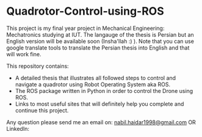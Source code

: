 # Quadrotor-Control-using-ROS

This project is my final year project in Mechanical Engineering: Mechatronics studying at IUT.
The langauge of the thesis is Persian but an English version will be available soon (Insha'llah :) ). Note that you can use google translate tools to translate the Persian thesis into English and that will work fine.

This repository contains:
- A detailed thesis that illustrates all followed steps to control and navigate a quadrotor using Robot Operating System aka ROS.
- The ROS package written in Python in order to control the Drone using ROS.
- Links to most useful sites that will definitely help you complete and continue this project.

Any question please send me an email on: nabil.haidar1998@gmail.com
OR
LinkedIn: 

